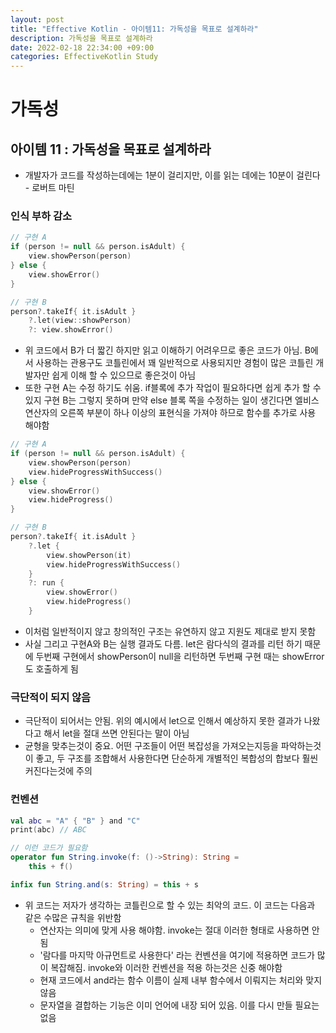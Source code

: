 ```yaml
---
layout: post
title: "Effective Kotlin - 아이템11: 가독성을 목표로 설계하라"
description: 가독성을 목표로 설계하라
date: 2022-02-18 22:34:00 +09:00
categories: EffectiveKotlin Study
---
```



# 가독성

## 아이템 11 : 가독성을 목표로 설계하라
- 개발자가 코드를 작성하는데에는 1분이 걸리지만, 이를 읽는 데에는 10분이 걸린다 - 로버트 마틴

### 인식 부하 감소

```kotlin
// 구현 A
if (person != null && person.isAdult) {
    view.showPerson(person)
} else {
    view.showError()
}

// 구현 B
person?.takeIf{ it.isAdult }
    ?.let(view::showPerson)
    ?: view.showError()
```

- 위 코드에서 B가 더 짧긴 하지만 읽고 이해하기 어려우므로 좋은 코드가 아님. B에서 사용하는 관용구도 코틀린에서 꽤 일반적으로 사용되지만 경험이 많은 코틀린 개발자만 쉽게 이해 할 수 있으므로 좋은것이 아님
- 또한 구현 A는 수정 하기도 쉬움. if블록에 추가 작업이 필요하다면 쉽게 추가 할 수 있지 구현 B는 그렇지 못하며 만약 else 블록 쪽을 수정하는 일이 생긴다면 엘비스 연산자의 오른쪽 부분이 하나 이상의 표현식을 가져야 하므로 함수를 추가로 사용 해야함

```kotlin
// 구현 A
if (person != null && person.isAdult) {
    view.showPerson(person)
    view.hideProgressWithSuccess()
} else {
    view.showError()
    view.hideProgress()
}

// 구현 B
person?.takeIf{ it.isAdult }
    ?.let {
        view.showPerson(it)
        view.hideProgressWithSuccess()
    }
    ?: run {
        view.showError()
        view.hideProgress()
    }
```

- 이처럼 일반적이지 않고 창의적인 구조는 유연하지 않고 지원도 제대로 받지 못함
- 사실 그리고 구현A와 B는 실행 결과도 다름. let은 람다식의 결과를 리턴 하기 때문에 두번째 구현에서 showPerson이 null을 리턴하면 두번째 구현 때는 showError도 호출하게 됨


### 극단적이 되지 않음
- 극단적이 되어서는 안됨. 위의 예시에서 let으로 인해서 예상하지 못한 결과가 나왔다고 해서 let을 절대 쓰면 안된다는 말이 아님
- 균형을 맞추는것이 중요. 어떤 구조들이 어떤 복잡성을 가져오는지등을 파악하는것이 좋고, 두 구조를 조합해서 사용한다면 단순하게 개별적인 복합성의 합보다 훨씬 커진다는것에 주의

### 컨벤션

```kotlin
val abc = "A" { "B" } and "C"
print(abc) // ABC

// 이런 코드가 필요함
operator fun String.invoke(f: ()->String): String =
    this + f()

infix fun String.and(s: String) = this + s
```

- 위 코드는 저자가 생각하는 코틀린으로 할 수 있는 최악의 코드. 이 코드는 다음과 같은 수많은 규칙을 위반함
    * 연산자는 의미에 맞게 사용 해야함. invoke는 절대 이러한 형태로 사용하면 안됨
    * '람다를 마지막 아규먼트로 사용한다' 라는 컨벤션을 여기에 적용하면 코드가 많이 복잡해짐. invoke와 이러한 컨벤션을 적용 하는것은 신중 해야함
    * 현재 코드에서 and라는 함수 이름이 실제 내부 함수에서 이뤄지는 처리와 맞지 않음
    * 문자열을 결합하는 기능은 이미 언어에 내장 되어 있음. 이를 다시 만들 필요는 없음
